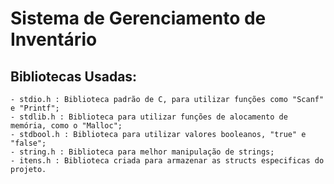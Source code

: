 # Sistema de Gerenciamento de Inventário

## Bibliotecas Usadas:
    - stdio.h : Biblioteca padrão de C, para utilizar funções como "Scanf" e "Printf";
    - stdlib.h : Biblioteca para utilizar funções de alocamento de memória, como o "Malloc";
    - stdbool.h : Biblioteca para utilizar valores booleanos, "true" e "false";
    - string.h : Biblioteca para melhor manipulação de strings;
    - itens.h : Biblioteca criada para armazenar as structs especificas do projeto.